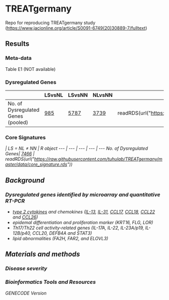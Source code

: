 # TREATgermany
Repo for reproducing TREATgermany study (https://www.jacionline.org/article/S0091-6749(20)30889-7/fulltext)


## Results

### Meta-data

Table E1 (NOT available)

### Dysregulated Genes

 <i> | LSvsNL | LSvsNN | NLvsNN | R object
--- | --- | --- | --- | ---
No. of Dysregulated Genes (pooled)| [985](data/DGE_list_publication/pool_LSvsNL.csv) | [5787](data/DGE_list_publication/pool_LSvsNN.csv) | [3739](data/DGE_list_publication/pool_NLvsNN.csv) | readRDS(url("https://raw.githubusercontent.com/tuhulab/TREATgermany/master/data/DGE_list_publication/DGE_publication.rds"))

### Core Signatures

 <i> | LS = NL ≠ NN | R object
--- | --- | --- | --- | ---
No. of Dysregulated Genes| [7466](data/core_signature.csv) | readRDS(url("https://raw.githubusercontent.com/tuhulab/TREATgermany/master/data/core_signature.rds"))

## Background

### Dysregulated genes identified by microarray and quantitative RT-PCR

- [type 2 cytokines](https://www.nature.com/articles/nri3831) and chemokines ([IL-13](https://www.genecards.org/cgi-bin/carddisp.pl?gene=IL13), [IL-31](https://www.genecards.org/cgi-bin/carddisp.pl?gene=IL31), [CCL17](https://www.genecards.org/cgi-bin/carddisp.pl?gene=CCL17), [CCL18](https://www.genecards.org/cgi-bin/carddisp.pl?gene=CCL18), [CCL22](https://www.genecards.org/cgi-bin/carddisp.pl?gene=CCL22) and [CCL26](https://www.genecards.org/cgi-bin/carddisp.pl?gene=CCL26))
- epidemal differentiation and proliferation marker (KRT16, FLG, LOR)
- Th17/Th22 cell activity-related genes (IL-17A, IL-22, IL-23A/p19, IL-12B/p40, CCL20, DEFB4A and STAT3)
- lipid abnormalities (FA2H, FAR2, and ELOVL3)

## Materials and methods



### Disease severity

### Bioinformatics Tools and Resources

GENECODE Version